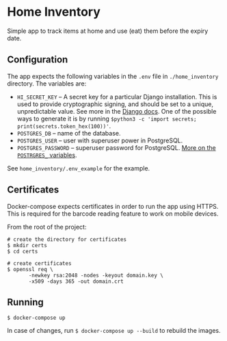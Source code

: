Home Inventory
==============

Simple app to track items at home and use (eat) them before the expiry date.


Configuration
-------------
The app expects the following variables in the `.env` file in `./home_inventory` directory.
The variables are:
* `HI_SECRET_KEY` – A secret key for a particular Django installation. This is used to provide cryptographic signing,
  and should be set to a unique, unpredictable value.
  See more in the [Django docs](https://docs.djangoproject.com/en/4.0/ref/settings/#std:setting-SECRET_KEY).
  One of the possible ways to generate it is by running
  `$python3 -c 'import secrets; print(secrets.token_hex(100))'`.
* `POSTGRES_DB` – name of the database.
* `POSTGRES_USER` – user with superuser power in PostgreSQL.
* `POSTGRES_PASSWORD` – superuser password for PostgreSQL.
  [More on the `POSTRGRES_` variables](https://hub.docker.com/_/postgres).

See `home_inventory/.env_example` for the example.


Certificates
------------
Docker-compose expects certificates in order to run the app using HTTPS.
This is required for the barcode reading feature to work on mobile devices.

From the root of the project:
```shell
# create the directory for certificates
$ mkdir certs
$ cd certs

# create certificates
$ openssl req \
       -newkey rsa:2048 -nodes -keyout domain.key \
       -x509 -days 365 -out domain.crt

```

Running
-------
`$ docker-compose up`

In case of changes, run
`$ docker-compose up --build`
to rebuild the images.
